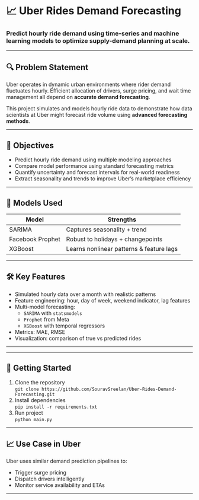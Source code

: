 
# 📈 Uber Rides Demand Forecasting

### Predict hourly ride demand using time-series and machine learning models to optimize supply-demand planning at scale.

---

## 🔍 Problem Statement

Uber operates in dynamic urban environments where rider demand fluctuates hourly. Efficient allocation of drivers, surge pricing, and wait time management all depend on **accurate demand forecasting**.

This project simulates and models hourly ride data to demonstrate how data scientists at Uber might forecast ride volume using **advanced forecasting methods**.

---

## 🎯 Objectives

- Predict hourly ride demand using multiple modeling approaches
- Compare model performance using standard forecasting metrics
- Quantify uncertainty and forecast intervals for real-world readiness
- Extract seasonality and trends to improve Uber’s marketplace efficiency

---

## 🧠 Models Used

| Model          | Strengths                              |
|----------------|-----------------------------------------|
| SARIMA         | Captures seasonality + trend            |
| Facebook Prophet | Robust to holidays + changepoints     |
| XGBoost        | Learns nonlinear patterns & feature lags |


---

## 🛠️ Key Features

- Simulated hourly data over a month with realistic patterns
- Feature engineering: hour, day of week, weekend indicator, lag features
- Multi-model forecasting:
  - `SARIMA` with `statsmodels`
  - `Prophet` from Meta
  - `XGBoost` with temporal regressors
- Metrics: MAE, RMSE
- Visualization: comparison of true vs predicted rides

---

---

## 🚀 Getting Started

1. Clone the repository  
   `git clone https://github.com/SouravSreelan/Uber-Rides-Demand-Forecasting.git`
2. Install dependencies  
   `pip install -r requirements.txt`
3. Run project  
   `python main.py`

---


## 📈 Use Case in Uber

Uber uses similar demand prediction pipelines to:
- Trigger surge pricing
- Dispatch drivers intelligently
- Monitor service availability and ETAs

---

